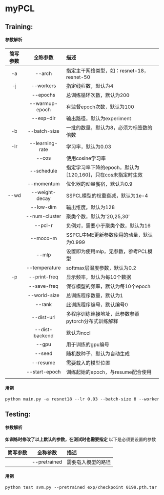 # myPCL

## Training:
#### 参数解析
| 简写参数 |      全称参数       | 描述                                     |
|:----:|:---------------:|:---------------------------------------|
|  -a  |     --arch      | 指定主干网络类型，如：resnet-18，resnet-50         |
|  -j  |    --workers    | 指定线程数，默认为4                             |
|      |    --epochs     | 总训练循环次数，默认为200                         |
|      | --warmup-epoch  | 有监督epoch次数，默认为100                      |
|      |    --exp-dir    | 输出路径，默认为experiment                     |
|  -b  |  --batch-size   | 一批的数量，默认为8，必须为标签数的倍数                   |
| -lr  | --learning-rate | 学习率，默认为0.03                            |
|      |      --cos      | 使用cosine学习率                            |
|      |   --schedule    | 指定学习率下降的epoch，默认为[120,160]，只在cos未指定时生效 |
|      |   --momentum    | 优化器的动量餐宿，默认为0.9                        |
| --wd | --weight-decay  | SSPCL模型的权重衰减，默认为1e-4                   |
|      |    --low-dim    | 输出维度，默认为128                            |
|      |  --num-cluster  | 聚类个数，默认为'20,25,30'                     |
|      |     --pcl-r     | 负例对，需要小于聚类个数，默认为16                     |
|      |    --moco-m     | SSPCL中ME更新参数使用的动量，默认为0.999             |
|      |      --mlp      | 设置即为使用mlp，无参数，参考PCL模型                  |
|      |  --temperature  | softmax层温度参数，默认为0.2                    |
|  -p  |  --print-freq   | 显示频率，默认为每10个数据                         |
|      |   --save-freq   | 保存模型的频率，默认为每10个epoch                   |
|      |  --world-size   | 总训练程序数量，默认为1                           |
|      |     --rank      | 此训练程序编号，默认编号0                          |
|      |   --dist-url    | 多程序训练连接地址，此参数参照pytorch分布式训练解释          |
|      | --dist-backend  | 默认为nccl                                |
|      |      --gpu      | 用于训练的gpu编号                             |
|      |     --seed      | 随机数种子，默认为自动生成                          |
|      |    --resume     | 需要载入的模型位置                              |
|      |  --start-epoch  | 训练起始的epoch，与resume配合使用                 |
|      |                 |                                        |

#### 用例
<pre>
python main.py -a resnet18 --lr 0.03 --batch-size 8 --workers 4 --temperature 0.2 --mlp --aug-plus --cos --dist-url "tcp://localhost:10001" --world-size 1 --rank 0 --warmup-epoch 100 --epochs 100 --exp-dir exp images
</pre>

## Testing:
#### 参数解析
**如训练时修改了以上默认的参数，在测试时也需要指定**
以下是必须要设置的参数

| 简写参数 |     全称参数     | 描述        |
|:----:|:------------:|:----------|
|      | --pretrained | 需要载入模型的路径 |

#### 用例
<pre>
python test_svm.py --pretrained exp/checkpoint_0199.pth.tar
</pre>
